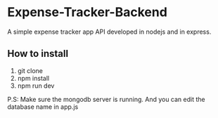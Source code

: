 # Expense-Tracker-Backend
A simple expense tracker app API developed in nodejs and in express.
## How to install
1. git clone
2. npm install
3. npm run dev

P.S: Make sure the mongodb server is running. And you can edit the database name in app.js
